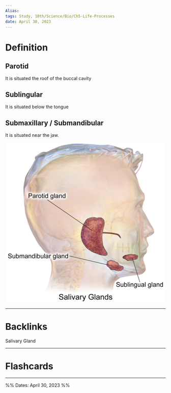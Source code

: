 ```yaml
---
Alias:
tags: Study, 10th/Science/Bio/Ch5-Life-Processes
date: April 30, 2023
---
```

# Definition
## Parotid
It is situated the roof of the buccal cavity
## Sublingular
It is situated below the tongue
## Submaxillary / Submandibular
It is situated near the jaw.

![500](assets/pasted-image-20230430212449-c56deeb253d0c6f07f8fe31a00e5b39d-2fad90b8d5d694688a616c3a6494662b.png)

---
# Backlinks
Salivary Gland

---
# Flashcards


---

%%
Dates: April 30, 2023
%%